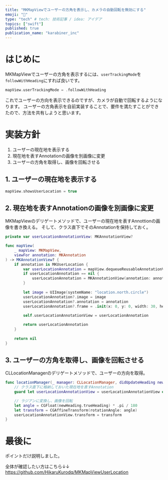 ```yaml
---
title: "MKMapViewでユーザーの方角を表示し、カメラの自動回転を無効にする"
emoji: "🐾"
type: "tech" # tech: 技術記事 / idea: アイデア
topics: ["swift"]
published: true
publication_name: "karabiner_inc"
---
```


# はじめに
MKMapViewでユーザーの方角を表示するには、`userTrackingMode`を`followWithHeading`にすれば良いです。
```swift
mapView.userTrackingMode = .followWithHeading
```

これでユーザーの方向を表示できるのですが、カメラが自動で回転するようになります。
ユーザーの方角表示を自前実装することで、要件を満たすことができたので、方法を共有しようと思います。

# 実装方針
1. ユーザーの現在地を表示する
1. 現在地を表すAnnotationの画像を別画像に変更
1. ユーザーの方角を取得し、画像を回転させる

## 1. ユーザーの現在地を表示する
```swift
mapView.showsUserLocation = true
```

## 2. 現在地を表すAnnotationの画像を別画像に変更
MKMapViewのデリゲートメソッドで、ユーザーの現在地を表すAnnottionの画像を書き換える。
そして、クラス直下でそのAnnotationを保持しておく。
```swift
private var userLocationAnnotationView: MKAnnotationView?

func mapView(
    _ mapView: MKMapView,
    viewFor annotation: MKAnnotation
) -> MKAnnotationView? {
    if annotation is MKUserLocation {
        var userLocationAnnotation = mapView.dequeueReusableAnnotationView(withIdentifier: "userLocation")
        if userLocationAnnotation == nil {
            userLocationAnnotation = MKAnnotationView(annotation: annotation, reuseIdentifier: "userLocation")
        }
        
        let image = UIImage(systemName: "location.north.circle")
        userLocationAnnotation?.image = image
        userLocationAnnotation?.annotation = annotation
        userLocationAnnotation?.frame = .init(x: 0, y: 0, width: 30, height: 30)
        
        self.userLocationAnnotationView = userLocationAnnotation

        return userLocationAnnotation
    }
    
    return nil
}
```

## 3. ユーザーの方角を取得し、画像を回転させる
CLLocationManagerのデリゲートメソッドで、ユーザーの方向を取得。
```swift
func locationManager(_ manager: CLLocationManager, didUpdateHeading newHeading: CLHeading) {
    // クラス直下に格納しておいた現在地を表すAnnotation
    guard let userLocationAnnotationView = userLocationAnnotationView else { return }

    // ラジアンに変換し、画像を回転
    let angle = CGFloat(newHeading.trueHeading) * .pi / 180
    let transform = CGAffineTransform(rotationAngle: angle)
    userLocationAnnotationView.transform = transform
}
```

# 最後に
ポイントだけ説明しました。

全体が確認したい方はこちら↓↓
https://github.com/HikaruKurodq/MKMapViewUserLocation
